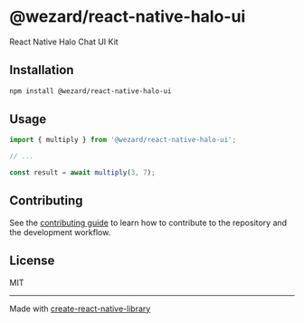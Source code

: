 # @wezard/react-native-halo-ui

React Native Halo Chat UI Kit

## Installation

```sh
npm install @wezard/react-native-halo-ui
```

## Usage

```js
import { multiply } from '@wezard/react-native-halo-ui';

// ...

const result = await multiply(3, 7);
```

## Contributing

See the [contributing guide](CONTRIBUTING.md) to learn how to contribute to the repository and the development workflow.

## License

MIT

---

Made with [create-react-native-library](https://github.com/callstack/react-native-builder-bob)

